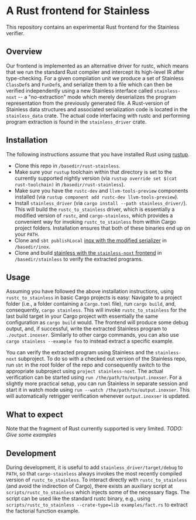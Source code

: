 # A Rust frontend for Stainless

This repository contains an experimental Rust frontend for the Stainless verifier.

## Overview

Our frontend is implemented as an alternative driver for rustc, which means that we run the standard Rust compiler and intercept its high-level IR after type-checking.
For a given compilation unit we produce a set of Stainless `ClassDef`s and `FunDef`s, and serialize them to a file which can then be verified independently using a new Stainless interface called `stainless-noxt` -- a "no-extraction" mode which merely deserializes the program representation from the previously generated file.
A Rust-version of Stainless data structures and associated serialization code is located in the `stainless_data` crate.
The actual code interfacing with rustc and performing program extraction is found in the `stainless_driver` crate.

## Installation

The following instructions assume that you have installed Rust using [rustup](https://github.com/rust-lang/rustup).
- Clone this repo in `/basedir/rust-stainless`.
- Make sure your `rustup` toolchain within that directory is set to the currently supported nightly version (via `rustup override set $(cat rust-toolchain)` in `/basedir/rust-stainless`).
- Make sure you have the `rustc-dev` and `llvm-tools-preview` components installed (via `rustup component add rustc-dev llvm-tools-preview`).
- Install `stainless_driver` (via `cargo install --path stainless_driver/`). This will build the `rustc_to_stainless` driver, which is essentially a modified version of `rustc`, and `cargo-stainless`, which provides a convenient way for invoking `rustc_to_stainless` from within Cargo project folders. Installation ensures that both of these binaries end up on your `PATH`.
- Clone and `sbt publishLocal` [inox with the modified serializer](https://github.com/epfl-lara/inox/tree/rust-interop) in `/basedir/inox`.
- Clone and build [stainless with the `stainless-noxt` frontend](https://github.com/epfl-lara/stainless/tree/rust-interop) in `/basedir/stainless` to verify the extracted programs.

## Usage

Assuming you have followed the above installation instructions, using `rustc_to_stainless` in basic Cargo projects is easy:
Navigate to a project folder (i.e., a folder containing a `Cargo.toml` file), run `cargo build`, and, consequently, `cargo stainless`.
This will invoke `rustc_to_stainless` for the last build target in your Cargo project with essentially the same configuration as `cargo build` would.
The frontend will produce some debug output, and, if successful, write the extracted Stainless program to `./output.inoxser`.
Similarly to other cargo commands, you can also use `cargo stainless --example foo` to instead extract a specific example.

You can verify the extracted program using Stainless and the `stainless-noxt` subproject.
To do so with a checked out version of the Stainless repo, run `sbt` in the root folder of the repo and consequently switch to the appropriate subproject using `project stainless-noxt`.
The actual verification can be started using `run /the/path/to/output.inoxser`.
For a slightly more practical setup, you can run Stainless in separate session and start it in watch mode using `run --watch /the/path/to/output.inoxser`.
This will automatically retrigger verification whenever `output.inoxser` is updated.

## What to expect

Note that the fragment of Rust currently supported is very limited. *TODO: Give some examples*

## Development

During development, it is useful to add `stainless_driver/target/debug` to `PATH`, so that `cargo-stainless` always invokes the most recently compiled version of `rustc_to_stainless`.
To interact directly with `rustc_to_stainless` (and avoid the indirection of Cargo), there exists an auxiliary script at `scripts/rustc_to_stainless` which injects some of the necessary flags.
The script can be used like the standard rustc binary, e.g., using `scripts/rustc_to_stainless --crate-type=lib examples/fact.rs` to extract the factorial function example.
